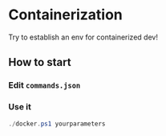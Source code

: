 # Containerization
Try to establish an env for containerized dev!

## How to start
### Edit `commands.json`

### Use it
```powershell
./docker.ps1 yourparameters
```
